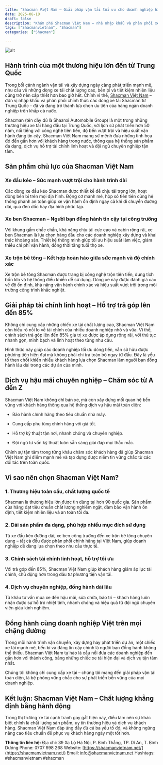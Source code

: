 ```yaml
---
title: "Shacman Việt Nam – Giải pháp vận tải tối ưu cho doanh nghiệp hiện đại"
date: 2025-06-10
draft: false
description: "Khám phá Shacman Việt Nam – nhà nhập khẩu và phân phối xe tải Shacman chính hãng tại Việt Nam. Giải pháp vận tải toàn diện, chất lượng hàng đầu, dịch vụ tận tâm."
tags: ["Shacmanvietnam", "Shacman"]
categories: ["Shacman"]

---
```

![alt](https://res.cloudinary.com/dfvo4jdsw/image/upload/v1749573632/banner-shacman-viet-nam-1_nvl79n.webp)


## Hành trình của một thương hiệu lớn đến từ Trung Quốc

Trong bối cảnh ngành vận tải và xây dựng ngày càng phát triển mạnh mẽ, nhu cầu về những dòng xe tải chất lượng cao, bền bỉ và tiết kiệm nhiên liệu cũng trở nên cấp thiết hơn bao giờ hết. Chính vì thế, [Shacman Việt Nam](https://shacmanvietnam.net/) – đơn vị nhập khẩu và phân phối chính thức các dòng xe tải Shacman từ Trung Quốc – đã và đang trở thành lựa chọn ưu tiên của hàng ngàn doanh nghiệp trên khắp cả nước.

Shacman (tên đầy đủ là Shaanxi Automobile Group) là một trong những thương hiệu xe tải hàng đầu tại Trung Quốc, với lịch sử phát triển hơn 50 năm, nổi tiếng với công nghệ tiên tiến, độ bền vượt trội và hiệu suất vận hành đáng tin cậy. Shacman Việt Nam mang sứ mệnh đưa những tinh hoa đó đến gần hơn với khách hàng trong nước, thông qua hệ thống sản phẩm đa dạng, dịch vụ hỗ trợ tài chính linh hoạt và đội ngũ chuyên nghiệp tận tâm.

## Sản phẩm chủ lực của Shacman Việt Nam

### Xe đầu kéo – Sức mạnh vượt trội cho hành trình dài


Các dòng xe đầu kéo Shacman được thiết kế để chịu tải trọng lớn, hoạt động bền bỉ trên mọi địa hình. Động cơ mạnh mẽ, hộp số tiên tiến cùng hệ thống phanh an toàn giúp xe vận hành ổn định ngay cả khi di chuyển đường dài, qua đèo dốc hay địa hình phức tạp.

### Xe ben Shacman – Người bạn đồng hành tin cậy tại công trường


Với khung gầm chắc chắn, khả năng chịu tải cực cao và cabin rộng rãi, xe ben Shacman là lựa chọn hàng đầu cho các doanh nghiệp xây dựng và khai thác khoáng sản. Thiết kế thông minh giúp tối ưu hiệu suất làm việc, giảm thiểu chi phí vận hành, đồng thời tăng tuổi thọ xe.

### Xe trộn bê tông – Kết hợp hoàn hảo giữa sức mạnh và độ chính xác


Xe trộn bê tông Shacman được trang bị công nghệ trộn tiên tiến, dung tích bồn lớn và hệ thống điều khiển dễ sử dụng. Dòng xe này được đánh giá cao về độ ổn định, khả năng vận hành chính xác và hiệu suất vượt trội trong môi trường công trình khắc nghiệt.

## Giải pháp tài chính linh hoạt – Hỗ trợ trả góp lên đến 85%


Không chỉ cung cấp những chiếc xe tải chất lượng cao, Shacman Việt Nam còn hiểu rõ nỗi lo về tài chính của nhiều doanh nghiệp nhỏ và vừa. Vì thế, chính sách trả góp lên đến 85% giá trị xe được áp dụng rộng rãi, với thủ tục nhanh gọn, minh bạch và linh hoạt theo từng nhu cầu.

Hình thức này giúp các doanh nghiệp tối ưu dòng tiền, vẫn sở hữu được phương tiện hiện đại mà không phải chi trả toàn bộ ngay từ đầu. Đây là yếu tố then chốt khiến nhiều khách hàng lựa chọn Shacman làm người bạn đồng hành lâu dài trong các dự án của mình.

## Dịch vụ hậu mãi chuyên nghiệp – Chăm sóc từ A đến Z


Shacman Việt Nam không chỉ bán xe, mà còn xây dựng mối quan hệ bền vững với khách hàng thông qua hệ thống dịch vụ hậu mãi toàn diện:

*   Bảo hành chính hãng theo tiêu chuẩn nhà máy.
    
*   Cung cấp phụ tùng chính hãng với giá tốt.
    
*   Hỗ trợ kỹ thuật tận nơi, nhanh chóng và chuyên nghiệp.
    
*   Đội ngũ tư vấn kỹ thuật luôn sẵn sàng giải đáp mọi thắc mắc.
    

Chính sự tận tâm trong từng khâu chăm sóc khách hàng đã giúp Shacman Việt Nam ghi điểm mạnh mẽ và tạo dựng được niềm tin vững chắc từ các đối tác trên toàn quốc.

## Vì sao nên chọn Shacman Việt Nam?

### 1\. Thương hiệu toàn cầu, chất lượng quốc tế


Shacman là thương hiệu lớn được tin dùng tại hơn 90 quốc gia. Sản phẩm của hãng đạt tiêu chuẩn chất lượng nghiêm ngặt, đảm bảo vận hành ổn định, tiết kiệm nhiên liệu và an toàn tối đa.

### 2\. Dải sản phẩm đa dạng, phù hợp nhiều mục đích sử dụng
 

Từ xe đầu kéo đường dài, xe ben công trường đến xe trộn bê tông chuyên dụng – tất cả đều được phân phối chính hãng tại Việt Nam, giúp doanh nghiệp dễ dàng lựa chọn theo nhu cầu thực tế.

### 3\. Chính sách tài chính linh hoạt, hỗ trợ tối ưu


Với trả góp đến 85%, Shacman Việt Nam giúp khách hàng giảm áp lực tài chính, chủ động hơn trong đầu tư phương tiện vận tải.

### 4\. Dịch vụ chuyên nghiệp, đồng hành dài lâu


Từ khâu tư vấn mua xe đến hậu mãi, sửa chữa, bảo trì – khách hàng luôn nhận được sự hỗ trợ nhiệt tình, nhanh chóng và hiệu quả từ đội ngũ chuyên viên giàu kinh nghiệm.

## Đồng hành cùng doanh nghiệp Việt trên mọi chặng đường


Trong mỗi hành trình vận chuyển, xây dựng hay phát triển dự án, một chiếc xe tải mạnh mẽ, bền bỉ và đáng tin cậy chính là người bạn đồng hành không thể thiếu. Shacman Việt Nam tự hào là cầu nối đưa các doanh nghiệp đến gần hơn với thành công, bằng những chiếc xe tải hiện đại và dịch vụ tận tâm nhất.

Chúng tôi không chỉ cung cấp xe tải – chúng tôi mang đến giải pháp vận tải toàn diện, là bệ phóng vững chắc cho sự phát triển bền vững của mọi doanh nghiệp.

## Kết luận: Shacman Việt Nam – Chất lượng khẳng định bằng hành động


Trong thị trường xe tải cạnh tranh gay gắt hiện nay, điều làm nên sự khác biệt chính là chất lượng sản phẩm, uy tín thương hiệu và dịch vụ khách hàng. Shacman Việt Nam đáp ứng đầy đủ cả ba yếu tố đó, và không ngừng nâng cao tiêu chuẩn để phục vụ khách hàng ngày một tốt hơn.

**Thông tin liên hệ:**
Địa chỉ: 39 Xa Lộ Hà Nội, P. Bình Thắng, TP. Dĩ An, T. Bình Dương
Phone: 0707 998 268
Website: [https://shacmanvietnam.net/](https://shacmanvietnam.net/)
Email: info@shacmanvietnam.net
Hashtags: #shacmanvietnam #shacman